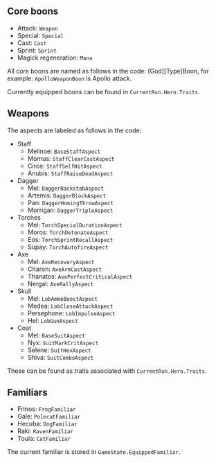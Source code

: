 ## Core boons
* Attack: `Weapon`
* Special: `Special`
* Cast: `Cast`
* Sprint: `Sprint`
* Magick regeneration: `Mana`

All core boons are named as follows in the code:
[God][Type]Boon, for example: `ApolloWeaponBoon` is Apollo attack.

Currently equipped boons can be found in `CurrentRun.Hero.Traits`.

## Weapons
The aspects are labeled as follows in the code:
* Staff
  * Melinoe: `BaseStaffAspect`
  * Momus: `StaffClearCastAspect`
  * Circe: `StaffSelfHitAspect`
  * Anubis: `StaffRaiseDeadAspect`
* Dagger
  * Mel: `DaggerBackstabAspect`
  * Artemis: `DaggerBlockAspect`
  * Pan: `DaggerHomingThrowAspect`
  * Morrigan: `DaggerTripleAspect`
* Torches
  * Mel: `TorchSpecialDurationAspect`
  * Moros: `TorchDetonateAspect`
  * Eos: `TorchSprintRecallAspect`
  * Supay: `TorchAutofireAspect`
* Axe
  * Mel: `AxeRecoveryAspect`
  * Charon: `AxeArmCastAspect`
  * Thanatos: `AxePerfectCriticalAspect`
  * Nergal: `AxeRallyAspect`
* Skull
  * Mel: `LobAmmoBoostAspect`
  * Medea: `LobCloseAttackAspect`
  * Persephone: `LobImpulseAspect`
  * Hel: `LobGunAspect`
* Coat
  * Mel: `BaseSuitAspect`
  * Nyx: `SuitMarkCritAspect`
  * Selene: `SuitHexAspect`
  * Shiva: `SuitComboAspect`

These can be found as traits associated with `CurrentRun.Hero.Traits`.
## Familiars
* Frinos: `FrogFamiliar`
* Gale: `PolecatFamiliar`
* Hecuba: `DogFamiliar`
* Raki: `RavenFamiliar`
* Toula: `CatFamiliar`

The current familiar is stored in `GameState.EquippedFamiliar`.